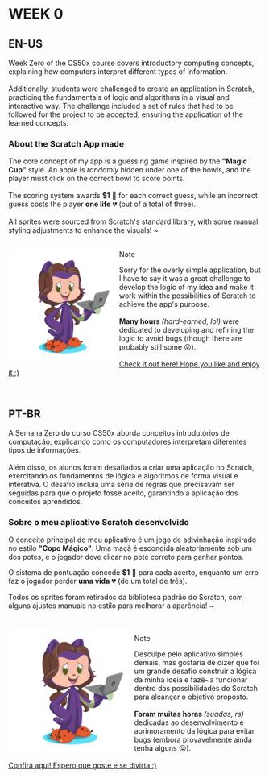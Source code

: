 # WEEK 0

## EN-US
Week Zero of the CS50x course covers introductory computing concepts, explaining how computers interpret different types of information.</br></br>
Additionally, students were challenged to create an application in Scratch, practicing the fundamentals of logic and algorithms in a visual and interactive way. The challenge included a set of rules that had to be followed for the project to be accepted, ensuring the application of the learned concepts.</br>

### About the Scratch App made
The core concept of my app is a guessing game inspired by the <b> "Magic Cup"</b> style. An apple is <i>randomly</i> hidden under one of the bowls, and the player must click on the correct bowl to score points. </br>
</br>The scoring system awards <b>$1</b> 🤑 for each correct guess, while an incorrect guess costs the player <b>one life</b> 💔 (out of a total of three). </br>
</br>All sprites were sourced from Scratch's standard library, with some manual styling adjustments to enhance the visuals! ~ </br>
</br>

<img align="left" alt="Octocat pic of me" src="/week0/Octocat.png" width="220" height="220"></img>
> [!NOTE]
> Sorry for the overly simple application, but I have to say it was a great challenge to develop the logic of my idea and make it work within the possibilities of Scratch to achieve the app's purpose. </br></br> <b> Many hours </b> <i> (hard-earned, lol) </i> were dedicated to developing and refining the logic to avoid bugs (though there are probably still some 😝).  </br></br>[Check it out here! Hope you like and enjoy it :)](https://scratch.mit.edu/projects/1132609014/)
</br>

## PT-BR
A Semana Zero do curso CS50x aborda conceitos introdutórios de computação, explicando como os computadores interpretam diferentes tipos de informações.</br></br>
Além disso, os alunos foram desafiados a criar uma aplicação no Scratch, exercitando os fundamentos de lógica e algoritmos de forma visual e interativa. O desafio incluía uma série de regras que precisavam ser seguidas para que o projeto fosse aceito, garantindo a aplicação dos conceitos aprendidos.</br>

### Sobre o meu aplicativo Scratch desenvolvido
O conceito principal do meu aplicativo é um jogo de adivinhação inspirado no estilo <b>"Copo Mágico"</b>. Uma maçã é escondida aleatoriamente sob um dos potes, e o jogador deve clicar no pote correto para ganhar pontos.</br>

O sistema de pontuação concede <b>$1</b> 🤑 para cada acerto, enquanto um erro faz o jogador perder <b>uma vida</b> 💔 (de um total de três).</br>

Todos os sprites foram retirados da biblioteca padrão do Scratch, com alguns ajustes manuais no estilo para melhorar a aparência! ~ </br>
</br>
</br>
<img align="left" alt="Octocat pic of me" src="/week0/Octocat.png" width="250" height="250"></img>
> [!NOTE]
> Desculpe pelo aplicativo simples demais, mas gostaria de dizer que foi um grande desafio construir a lógica da minha ideia e fazê-la funcionar dentro das possibilidades do Scratch para alcançar o objetivo proposto. </br></br> <b> Foram muitas horas </b> <i> (suadas, rs) </i> dedicadas ao desenvolvimento e aprimoramento da lógica para evitar bugs (embora provavelmente ainda tenha alguns 😝). </br></br>[Confira aqui! Espero que goste e se divirta :)](https://scratch.mit.edu/projects/1132609014/)
